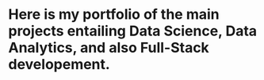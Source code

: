 # Here is my portfolio of the main projects entailing Data Science, Data Analytics, and also Full-Stack developement.
